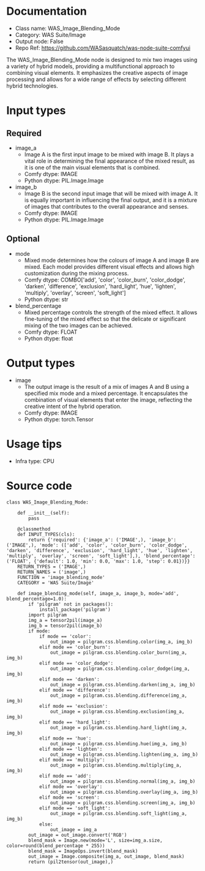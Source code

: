 # Documentation
- Class name: WAS_Image_Blending_Mode
- Category: WAS Suite/Image
- Output node: False
- Repo Ref: https://github.com/WASasquatch/was-node-suite-comfyui

The WAS_Image_Blending_Mode node is designed to mix two images using a variety of hybrid models, providing a multifunctional approach to combining visual elements. It emphasizes the creative aspects of image processing and allows for a wide range of effects by selecting different hybrid technologies.

# Input types
## Required
- image_a
    - Image A is the first input image to be mixed with image B. It plays a vital role in determining the final appearance of the mixed result, as it is one of the main visual elements that is combined.
    - Comfy dtype: IMAGE
    - Python dtype: PIL.Image.Image
- image_b
    - Image B is the second input image that will be mixed with image A. It is equally important in influencing the final output, and it is a mixture of images that contributes to the overall appearance and senses.
    - Comfy dtype: IMAGE
    - Python dtype: PIL.Image.Image
## Optional
- mode
    - Mixed mode determines how the colours of image A and image B are mixed. Each model provides different visual effects and allows high customization during the mixing process.
    - Comfy dtype: COMBO['add', 'color', 'color_burn', 'color_dodge', 'darken', 'difference', 'exclusion', 'hard_light', 'hue', 'lighten', 'multiply', 'overlay', 'screen', 'soft_light']
    - Python dtype: str
- blend_percentage
    - Mixed percentage controls the strength of the mixed effect. It allows fine-tuning of the mixed effect so that the delicate or significant mixing of the two images can be achieved.
    - Comfy dtype: FLOAT
    - Python dtype: float

# Output types
- image
    - The output image is the result of a mix of images A and B using a specified mix mode and a mixed percentage. It encapsulates the combination of visual elements that enter the image, reflecting the creative intent of the hybrid operation.
    - Comfy dtype: IMAGE
    - Python dtype: torch.Tensor

# Usage tips
- Infra type: CPU

# Source code
```
class WAS_Image_Blending_Mode:

    def __init__(self):
        pass

    @classmethod
    def INPUT_TYPES(cls):
        return {'required': {'image_a': ('IMAGE',), 'image_b': ('IMAGE',), 'mode': (['add', 'color', 'color_burn', 'color_dodge', 'darken', 'difference', 'exclusion', 'hard_light', 'hue', 'lighten', 'multiply', 'overlay', 'screen', 'soft_light'],), 'blend_percentage': ('FLOAT', {'default': 1.0, 'min': 0.0, 'max': 1.0, 'step': 0.01})}}
    RETURN_TYPES = ('IMAGE',)
    RETURN_NAMES = ('image',)
    FUNCTION = 'image_blending_mode'
    CATEGORY = 'WAS Suite/Image'

    def image_blending_mode(self, image_a, image_b, mode='add', blend_percentage=1.0):
        if 'pilgram' not in packages():
            install_package('pilgram')
        import pilgram
        img_a = tensor2pil(image_a)
        img_b = tensor2pil(image_b)
        if mode:
            if mode == 'color':
                out_image = pilgram.css.blending.color(img_a, img_b)
            elif mode == 'color_burn':
                out_image = pilgram.css.blending.color_burn(img_a, img_b)
            elif mode == 'color_dodge':
                out_image = pilgram.css.blending.color_dodge(img_a, img_b)
            elif mode == 'darken':
                out_image = pilgram.css.blending.darken(img_a, img_b)
            elif mode == 'difference':
                out_image = pilgram.css.blending.difference(img_a, img_b)
            elif mode == 'exclusion':
                out_image = pilgram.css.blending.exclusion(img_a, img_b)
            elif mode == 'hard_light':
                out_image = pilgram.css.blending.hard_light(img_a, img_b)
            elif mode == 'hue':
                out_image = pilgram.css.blending.hue(img_a, img_b)
            elif mode == 'lighten':
                out_image = pilgram.css.blending.lighten(img_a, img_b)
            elif mode == 'multiply':
                out_image = pilgram.css.blending.multiply(img_a, img_b)
            elif mode == 'add':
                out_image = pilgram.css.blending.normal(img_a, img_b)
            elif mode == 'overlay':
                out_image = pilgram.css.blending.overlay(img_a, img_b)
            elif mode == 'screen':
                out_image = pilgram.css.blending.screen(img_a, img_b)
            elif mode == 'soft_light':
                out_image = pilgram.css.blending.soft_light(img_a, img_b)
            else:
                out_image = img_a
        out_image = out_image.convert('RGB')
        blend_mask = Image.new(mode='L', size=img_a.size, color=round(blend_percentage * 255))
        blend_mask = ImageOps.invert(blend_mask)
        out_image = Image.composite(img_a, out_image, blend_mask)
        return (pil2tensor(out_image),)
```